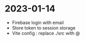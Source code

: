 # 2023-01-14
- Firebase login with email
- Store token to session storage
- Vite config : replace ./src with @ 